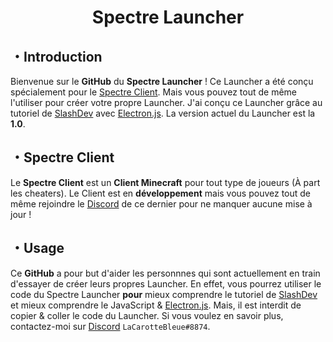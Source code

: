  <h1 align="center">Spectre Launcher</h1>

## ・Introduction

Bienvenue sur le **GitHub** du **Spectre Launcher** ! Ce Launcher a été conçu spécialement pour le [Spectre Client](https://spectreclient.fr/). Mais vous pouvez tout de même l'utiliser pour créer votre propre Launcher.
J'ai conçu ce Launcher grâce au tutoriel de [SlashDev](https://slashdev.eu/) avec [Electron.js](https://www.electronjs.org/). La version actuel du Launcher est la **1.0**.

## ・Spectre Client

Le **Spectre Client** est un **Client Minecraft** pour tout type de joueurs (À part les cheaters). Le Client est en **développement** mais vous pouvez tout de même rejoindre le [Discord](https://discord.gg/qHwGDUN) de ce dernier pour ne manquer aucune mise à jour !

## ・Usage

Ce **GitHub** a pour but d'aider les personnnes qui sont actuellement en train d'essayer de créer leurs propres Launcher. En effet, vous pourrez utiliser le code du Spectre Launcher **pour** mieux comprendre le tutoriel de [SlashDev](https://slashdev.eu/) et mieux comprendre le JavaScript & [Electron.js](https://www.electronjs.org/).
Mais, il est interdit de copier & coller le code du Launcher. Si vous voulez en savoir plus, contactez-moi sur [Discord](https://discord.gg/qHwGDUN) `LaCarotteBleue#8874`.

